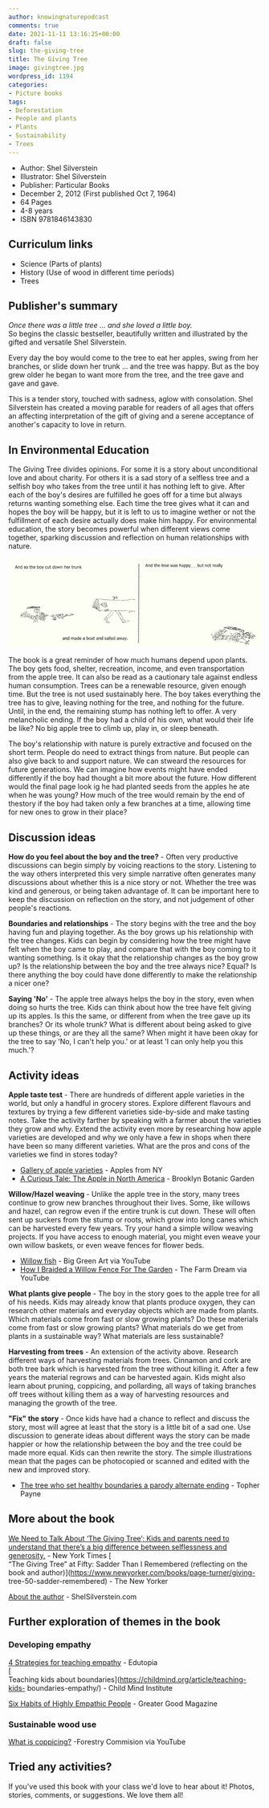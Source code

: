 ```yaml
---
author: knowingnaturepodcast
comments: true
date: 2021-11-11 13:16:25+00:00
draft: false
slug: the-giving-tree
title: The Giving Tree
image: givingtree.jpg
wordpress_id: 1194
categories:
- Picture books
tags:
- Deforestation
- People and plants
- Plants
- Sustainability
- Trees
---
```


  * Author: Shel Silverstein
  * Illustrator: Shel Silverstein
  * Publisher: Particular Books
  * December 2, 2012 (First published Oct 7, 1964)
  * 64 Pages
  * 4-8 years
  * ISBN 9781846143830

## Curriculum links

  * Science (Parts of plants)
  * History (Use of wood in different time periods)
  * Trees

## Publisher's summary

_Once there was a little tree ... and she loved a little boy._  
So begins the classic bestseller, beautifully written and illustrated by the
gifted and versatile Shel Silverstein.

Every day the boy would come to the tree to eat her apples, swing from her
branches, or slide down her trunk ... and the tree was happy. But as the boy
grew older he began to want more from the tree, and the tree gave and gave and
gave.

This is a tender story, touched with sadness, aglow with consolation. Shel
Silverstein has created a moving parable for readers of all ages that offers
an affecting interpretation of the gift of giving and a serene acceptance of
another's capacity to love in return.

## In Environmental Education

The Giving Tree divides opinions. For some it is a story about unconditional
love and about charity. For others it is a sad story of a selfless tree and a
selfish boy who takes from the tree until it has nothing left to give. After
each of the boy's desires are fulfilled he goes off for a time but always
returns wanting something else. Each time the tree gives what it can and hopes
the boy will be happy, but it is left to us to imagine wether or not the
fulfillment of each desire actually does make him happy. For environmental
education, the story becomes powerful when different views come together,
sparking discussion and reflection on human relationships with nature.

![](givingtree-pages.jpg)

The book is a great reminder of how much humans depend upon plants. The boy
gets food, shelter, recreation, income, and even transportation from the apple
tree. It can also be read as a cautionary tale against endless human
consumption. Trees can be a renewable resource, given enough time. But the
tree is not used sustainably here. The boy takes everything the tree has to
give, leaving nothing for the tree, and nothing for the future. Until, in the
end, the remaining stump has nothing left to offer. A very melancholic ending.
If the boy had a child of his own, what would their life be like? No big apple
tree to climb up, play in, or sleep beneath.

The boy's relationship with nature is purely extractive and focused on the
short term. People do need to extract things from nature. But people can also
give back to and support nature. We can stweard the resources for future
generations. We can imagine how events might have ended differently if the boy
had thought a bit more about the future. How different would the final page
look ig he had planted seeds from the apples he ate when he was young? How
much of the tree would remain by the end of thestory if the boy had taken only
a few branches at a time, allowing time for new ones to grow in their place?

## Discussion ideas

**How do you feel about the boy and the tree?** \- Often very productive
discussions can begin simply by voicing reactions to the story. Listening to
the way others interpreted this very simple narrative often generates many
discussions about whether this is a nice story or not. Whether the tree was
kind and generous, or being taken advantage of. It can be important here to
keep the discussion on reflection on the story, and not judgement of other
people's reactions.

**Boundaries and relationships** \- The story begins with the tree and the boy
having fun and playing together. As the boy grows up his relationship with the
tree changes. Kids can begin by considering how the tree might have felt when
the boy came to play, and compare that with the boy coming to it wanting
something. Is it okay that the relationship changes as the boy grow up? Is the
relationship between the boy and the tree always nice? Equal? Is there
anything the boy could have done differently to make the relationship a nicer
one?

**Saying 'No'** \- The apple tree always helps the boy in the story, even when
doing so hurts the tree. Kids can think about how the tree have felt giving up
its apples. Is this the same, or different from when the tree gave up its
branches? Or its whole trunk? What is different about being asked to give up
these things, or are they all the same? When might it have been okay for the
tree to say 'No, I can't help you.' or at least 'I can only help you this
much.'?

## Activity ideas

**Apple taste test** \- There are hundreds of different apple varieties in the
world, but only a handful in grocery stores. Explore different flavours and
textures by trying a few different varieties side-by-side and make tasting
notes. Take the activity farther by speaking with a farmer about the varieties
they grow and why. Extend the activity even more by researching how apple
varieties are developed and why we only have a few in shops when there have
been so many different varieties. What are the pros and cons of the varieties
we find in stores today?

  * [Gallery of apple varieties](https://www.applesfromny.com/varieties/) \- Apples from NY
  * [A Curious Tale: The Apple in North America](https://www.bbg.org/gardening/article/the_apple_in_north_america) \- Brooklyn Botanic Garden  

**Willow/Hazel weaving** \- Unlike the apple tree in the story, many trees
continue to grow new branches throughout their lives. Some, like willows and
hazel, can regrow even if the entire trunk is cut down. These will often sent
up suckers from the stump or roots, which grow into long canes which can be
harvested every few years. Try your hand a simple willow weaving projects. If
you have access to enough material, you might even weave your own willow
baskets, or even weave fences for flower beds.

  * [Willow fish](https://youtu.be/qVlFrBLICrA) \- Big Green Art via YouTube
  * [How I Braided a Willow Fence For The Garden](https://youtu.be/cZDwnu6QyWA) \- The Farm Dream via YouTube  

**What plants give people** \- The boy in the story goes to the apple tree for
all of his needs. Kids may already know that plants produce oxygen, they can
research other materials and everyday objects which are made from plants.
Which materials come from fast or slow growing plants? Do these materials come
from fast or slow growing plants? What materials do we get from plants in a
sustainable way? What materials are less sustainable?  
  
 **Harvesting from trees** \- An extension of the activity above. Research
different ways of harvesting materials from trees. Cinnamon and cork are both
tree bark which is harvested from the tree without killing it. After a few
years the material regrows and can be harvested again. Kids might also learn
about pruning, coppicing, and pollarding, all ways of taking branches off
trees without killing them as a way of harvesting resources and managing the
growth of the tree.

**"Fix" the story** \- Once kids have had a chance to reflect and discuss the
story, most will agree at least that the story is a little bit of a sad one.
Use discussion to generate ideas about different ways the story can be made
happier or how the relationship between the boy and the tree could be made
more equal. Kids can then rewrite the story. The simple illustrations mean
that the pages can be photocopied or scanned and edited with the new and
improved story.

  * [The tree who set healthy boundaries a parody alternate ending](https://www.topherpayne.com/giving-tree) \- Topher Payne

## More about the book

[We Need to Talk About ‘The Giving Tree’; Kids and parents need to understand that there’s a big difference between selflessness and generosity.](https://www.nytimes.com/2020/04/15/parenting/we-need-to-talk-about-the-giving-tree.html) \- New York Times
[  
“The Giving Tree” at Fifty: Sadder Than I Remembered (reflecting on the book
and author)](https://www.newyorker.com/books/page-turner/giving-
tree-50-sadder-remembered) \- The New Yorker

[About the author](https://www.shelsilverstein.com/about-shel/) \- ShelSilverstein.com

## Further exploration of themes in the book

### Developing empathy

[4 Strategies for teaching empathy](https://www.edutopia.org/article/4-proven-strategies-teaching-empathy-donna-wilson-marcus-conyers) \- Edutopia  
[  
Teaching kids about boundaries](https://childmind.org/article/teaching-kids-
boundaries-empathy/) \- Child Mind Institute  
  
[Six Habits of Highly Empathic People](https://greatergood.berkeley.edu/article/item/six_habits_of_highly_empathic_people1) \- Greater Good Magazine

### Sustainable wood use

[What is coppicing?](https://youtu.be/FkRuMqVuJDE) -Forestry Commision via YouTube

## Tried any activities?

If you've used this book with your class we'd love to hear about it! Photos,
stories, comments, or suggestions. We love them all!

